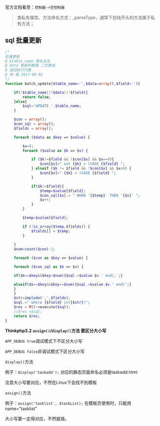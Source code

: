 官方文档看至：`控制器->空控制器`

> 类私有属性、方法命名方式：_parseType，通常下划线开头的方法属于私有方法；



## sql 批量更新

```php
/*
批量更新
@ $table_name 表名全名
@ data 更新的数据 二位数组
@ 返回执行行数
@ 老-猫 2017-08-02
*/
function batch_update($table_name='',$data=array(),$field=''){

	if(!$table_name||!$data||!$field){
		return false;
	}else{
		$sql='UPDATE '.$table_name;
	}

	$con = array();
	$con_sql = array();
	$fields = array();

	foreach ($data as $key => $value) {

		$x=0;
		foreach ($value as $k => $v) {

			if ($k!=$field && !$con[$x] && $x==0){
				$con[$x]=" set {$k} = (CASE {$field} ";
			} elseif ($k != $field && !$con[$x] && $x>0) {
				$con[$x]=" {$k} = (CASE {$field} ";
			}

			if($k!=$field){
				$temp=$value[$field];
				$con_sql[$x].= " WHEN '{$temp}' THEN '{$v}' ";
				$x++;
			}
		}

		$temp=$value[$field];

		if (!in_array($temp,$fields)) {
			$fields[] = $temp;
		} 
	
	}
	$num=count($con)-1;

	foreach ($con as $key => $value) {

	foreach ($con_sql as $k => $v) {

	if($k==$key&&$key<$num){$sql.=$value.$v.' end),';}

	elseif($k==$key&&$key==$num){$sql.=$value.$v.' end)';}
	}
	}
	$str=implode(',',$fields);
	$sql.=" where {$field} in({$str})";
	$res = M()->execute($sql);
	//$res =$sql;
	return $res;
}
```



**Thinkphp3.2 `assign()`/`display()`方法 要区分大小写**

`APP_DEBUG true`调试模式下不区分大小写

`APP_DEBUG false`非调试模式下区分大小写

 

`display()`方法

例子：`display('taskadd');` 对应的静态页面命名必须是taskadd.html

注意大小写要对应，不然在Linux下会找不到模板

`assign()`方法

例子：`assign('tasklist', $taskList);` 在模板页使用时，只能用name="tasklist"

大小写要一定得对应，不然报错。
